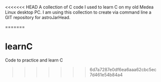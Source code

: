 <<<<<<< HEAD
A collection of C code I used to learn C on my old Medea 
Linux desktop PC. I am using this collection to create via command 
line a GIT repository for astroJarHead.



=======
# learnC
Code to practice and learn C
>>>>>>> 6d7a7287e0df6ea6aaa62cbc5ec7d461e54b84a4
